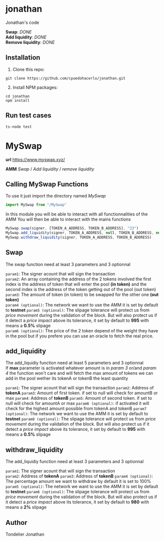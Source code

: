 # jonathan
Jonathan's code

**Swap**: *DONE*  
**Add liquidity**: *DONE*  
**Remove liquidity**: *DONE*  


## Installation

1. Clone this repo:
```console
git clone https://github.com/cpuedohacerlo/jonathan.git
```

2. Install NPM packages:
```console
cd jonathan
npm install
```

## Run test cases

```console
ts-node test
```

# MySwap

**url** https://www.myswap.xyz/  
  
**AMM** *Swap* / *Add liquidity* / *remove liquidity*  

## Calling MySwap Functions

To use it just import the directory named *MySwap*  
```javascript
import MySwap from "/MySwap"
```

In this module you will be able to interact with all functionnalities of the AMM
You will then be able to interact with the mains functions

```javascript
MySwap.swap(signer, [TOKEN_A_ADDRESS, TOKEN_B_ADDRESS], "23")
MySwap.add_liquidity(signer, TOKEN_A_ADDRESS, null, TOKEN_B_ADDRESS, null, 1)
MySwap.withdraw_liquidity(signer, TOKEN_A_ADDRESS, TOKEN_B_ADDRESS)
```

## Swap
The swap function need at least 3 parameters and 3 optionnal  

`param1`: The signer acount that will sign the transaction  
`param2`: An array containing the address of the 2 tokens involved the first index is the address of token that will enter the pool **(in token)** and the second index is the address of the token getting out of the pool (out token)
`param3`: The amount of token (in token) to be swapped for the other one **(out token)**  
`param4 (optional)`: The network we want to use the AMM it is set by default to **testnet** 
`param5 (optional)`: The slipage tolerance will protect us from *price movement* during the validation of the block. But will also protect us if it detect a *price impact* above its tolerance, it set by default to **995** with means a **0.5%** slipage  
`param6 (optional)`: The price of the 2 token depend of the weight they have in the pool but if you prefere you can use an oracle to fetch the real price.  

  
## add_liquidity
The add_liquidiy function need at least 5 parameters and 3 optionnal  
If **max** parameter is activated whatever amount is in *param 3* or/and *param 4* the function won't care and will fetch the max amount of tokens we can add in the pool wether its tokenA or tokenB the least quantity  

`param1`: The signer acount that will sign the transaction 
`param2`: Address of **tokenA**
`param3`: Amount of first token. if set to null will check for amountB or max
`param4`: Address of **tokenB**
`param5`: Amount of second token. if set to null will check for amountA or max
`param6 (optional)`: if activated it will check for the highest amount possible from tokenA and tokenB
`param7 (optional)`: The network we want to use the AMM it is set by default to **testnet** 
`param8 (optional)`: The slipage tolerance will protect us from *price movement* during the validation of the block. But will also protect us if it detect a *price impact* above its tolerance, it set by default to **995** with means a **0.5%** slipage  
  
  
## withdraw_liquidity
The add_liquidiy function need at least 3 parameters and 3 optionnal   
  
`param1`: The signer acount that will sign the transaction  
`param2`: Address of **tokenA**
`param3`: Address of **tokenB**
`param4 (optional)`: The percentage amount we want to withdraw by default it is set to 100%
`param5 (optional)`: The network we want to use the AMM it is set by default to **testnet** 
`param6 (optional)`: The slipage tolerance will protect us from *price movement* during the validation of the block. But will also protect us if it detect a *price impact* above its tolerance, it set by default to **980** with means a **2%** slipage 
  
## Author
 
Tondelier Jonathan